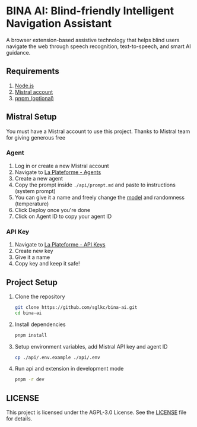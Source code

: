 # BINA AI: Blind-friendly Intelligent Navigation Assistant

A browser extension-based assistive technology that helps blind users navigate the web through speech recognition, text-to-speech, and smart AI guidance.

## Requirements

1. [Node.js](https://nodejs.org/en/download)
2. [Mistral account](https://console.mistral.ai/)
3. [pnpm (optional)](https://pnpm.io/installation#using-npm)

## Mistral Setup

You must have a Mistral account to use this project. Thanks to Mistral team for giving generous free

### Agent

1. Log in or create a new Mistral account
2. Navigate to [La Plateforme - Agents](https://console.mistral.ai/build/agents)
3. Create a new agent
4. Copy the prompt inside `./api/prompt.md` and paste to instructions (system prompt)
5. You can give it a name and freely change the [model](https://docs.mistral.ai/getting-started/models/models_overview/#free-models) and randomness (temperature)
6. Click Deploy once you're done
7. Click on Agent ID to copy your agent ID

### API Key

1. Navigate to [La Plateforme - API Keys](https://console.mistral.ai/api-keys)
2. Create new key
3. Give it a name
4. Copy key and keep it safe!

## Project Setup

1. Clone the repository

   ```sh
   git clone https://github.com/sglkc/bina-ai.git
   cd bina-ai
   ```

2. Install dependencies

   ```sh
   pnpm install
   ```

3. Setup environment variables, add Mistral API key and agent ID

   ```sh
   cp ./api/.env.example ./api/.env
   ```

4. Run api and extension in development mode

   ```sh
   pnpm -r dev
   ```

## LICENSE

This project is licensed under the AGPL-3.0 License. See the [LICENSE](LICENSE) file for details.

